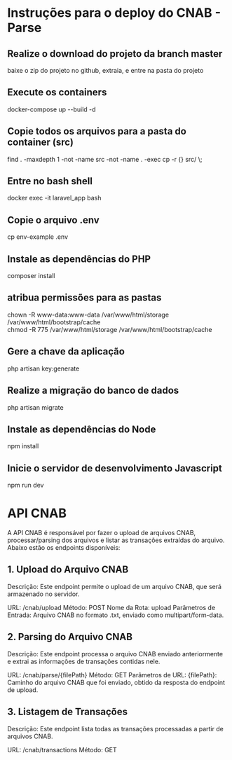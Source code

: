 # <h1>Instruções para o deploy do CNAB - Parse</h1>

<h2>Realize o download do projeto da branch master</h2>
baixe o zip do projeto no github, extraia, e entre na pasta do projeto

<h2>Execute os containers</h2>
docker-compose up --build -d

<h2>Copie todos os arquivos para a pasta do container (src)</h2>
find . -maxdepth 1 -not -name src -not -name . -exec cp -r {} src/ \;

<h2>Entre no bash shell</h2>
docker exec -it laravel_app bash

<h2>Copie o arquivo .env</h2>
cp env-example .env

<h2>Instale as dependências do PHP</h2>
composer install

<h2>atribua permissões para as pastas</h2>
chown -R www-data:www-data /var/www/html/storage /var/www/html/bootstrap/cache<br>
chmod -R 775 /var/www/html/storage /var/www/html/bootstrap/cache

<h2>Gere a chave da aplicação</h2>
php artisan key:generate

<h2>Realize a migração do banco de dados</h2>
php artisan migrate

<h2>Instale as dependências do Node</h2>
npm install

<h2>Inicie o servidor de desenvolvimento Javascript</h2>
npm run dev

<h1>API CNAB</h1>
A API CNAB é responsável por fazer o upload de arquivos CNAB, processar/parsing dos arquivos e listar as transações extraídas do arquivo. Abaixo estão os endpoints disponíveis:

<h2>1. Upload do Arquivo CNAB</h2>
Descrição:
Este endpoint permite o upload de um arquivo CNAB, que será armazenado no servidor.

URL: /cnab/upload
Método: POST
Nome da Rota: upload
Parâmetros de Entrada:
Arquivo CNAB no formato .txt, enviado como multipart/form-data.

<h2>2. Parsing do Arquivo CNAB</h2>
Descrição:
Este endpoint processa o arquivo CNAB enviado anteriormente e extrai as informações de transações contidas nele.

URL: /cnab/parse/{filePath}
Método: GET
Parâmetros de URL:
{filePath}: Caminho do arquivo CNAB que foi enviado, obtido da resposta do endpoint de upload.

<h2>3. Listagem de Transações</h2>
Descrição:
Este endpoint lista todas as transações processadas a partir de arquivos CNAB.

URL: /cnab/transactions
Método: GET

